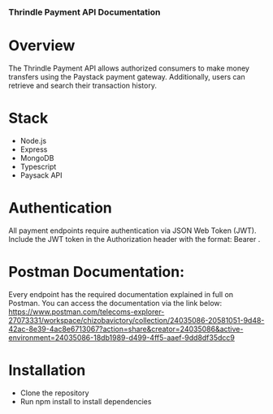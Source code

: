 ### Thrindle Payment API Documentation
# Overview
The Thrindle Payment API allows authorized consumers to make money transfers using the Paystack payment gateway. Additionally, users can retrieve and search their transaction history.

# Stack
- Node.js
- Express
- MongoDB
- Typescript
- Paysack API

# Authentication
All payment endpoints require authentication via JSON Web Token (JWT). Include the JWT token in the Authorization header with the format: Bearer <token>.

# Postman Documentation: 
Every endpoint has the required documentation explained in full on Postman. You can access the documentation via the link below:
https://www.postman.com/telecoms-explorer-27073331/workspace/chizobavictory/collection/24035086-20581051-9d48-42ac-8e39-4ac8e6713067?action=share&creator=24035086&active-environment=24035086-18db1989-d499-4ff5-aaef-9dd8df35dcc9

# Installation
- Clone the repository
- Run npm install to install dependencies
